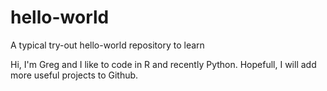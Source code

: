 # hello-world
A typical try-out hello-world repository to learn

Hi, I'm Greg and I like to code in R and recently Python. Hopefull, I will add more useful projects to Github.
